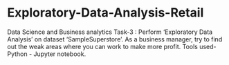 # Exploratory-Data-Analysis-Retail
Data Science and Business analytics Task-3 : Perform ‘Exploratory Data Analysis’ on dataset ‘SampleSuperstore’. As a business manager, try to find out the weak areas where you can work to make more profit. Tools used- Python - Jupyter notebook. 
